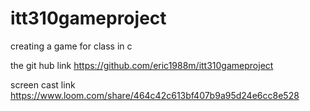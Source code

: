 # itt310gameproject
creating a game for class in c

the git hub link
https://github.com/eric1988m/itt310gameproject 

screen cast link https://www.loom.com/share/464c42c613bf407b9a95d24e6cc8e528  
